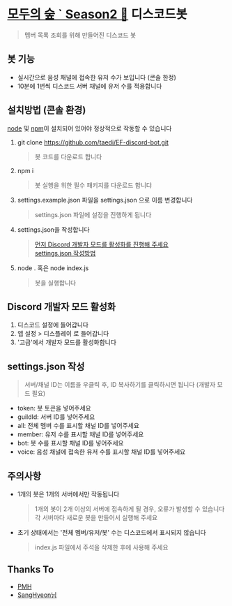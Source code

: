 # [모두의 숲 ` Season2 🌱](https://discord.gg/forest) 디스코드봇
 > 멤버 목록 조회를 위해 만들어진 디스코드 봇

## 봇 기능
 - 실시간으로 음성 채널에 접속한 유저 수가 보입니다 (콘솔 한정)
 - 10분에 1번씩 디스코드 서버 채널에 유저 수를 적용합니다

## 설치방법 (콘솔 환경)
[node](https://nodejs.org/) 및 [npm](https://www.npmjs.com/)이 설치되어 있어야 정상적으로 작동할 수 있습니다

 1. git clone https://github.com/taedi/EF-discord-bot.git
    > 봇 코드를 다운로드 합니다
 2. npm i
    > 봇 실행을 위한 필수 패키지를 다운로드 합니댜
 3. settings.example.json 파일을 settings.json 으로 이름 변경합니다
    > settings.json 파일에 설정을 진행하게 됩니다
 4. settings.json을 작성합니다
    > [먼저 Discord 개발자 모드를 활성화를 진행해 주세요](https://github.com/taedi/EF-discord-bot#discord-개발자-모드-활성화) <br>
    > [settings.json 작성방법](https://github.com/taedi/EF-discord-bot#settingsjson-작성)
 5. node . 혹은 node index.js
    > 봇을 실행합니다

## Discord 개발자 모드 활성화
 1. 디스코드 설정에 들어갑니다
 2. 앱 설정 > 디스플레이 로 들어갑니다
 3. '고급'에서 개발자 모드를 활성화합니다

## settings.json 작성
  > 서버/채널 ID는 이름을 우클릭 후, ID 복사하기를 클릭하시면 됩니다 (개발자 모드 필요)
 - token: 봇 토큰을 넣어주세요
 - guildId: 서버 ID를 넣어주세요
 - all: 전체 멤버 수를 표시할 채널 ID를 넣어주세요
 - member: 유저 수를 표시할 채널 ID를 넣어주세요
 - bot: 봇 수를 표시할 채널 ID를 넣어주세요
 - voice: 음성 채널에 접속한 유저 수를 표시할 채널 ID를 넣어주세요

## 주의사항
 - 1개의 봇은 1개의 서버에서만 작동됩니다
    > 1개의 봇이 2개 이상의 서버에 접속하게 될 경우, 오류가 발생할 수 있습니다 <br>
    > 각 서버마다 새로운 봇을 만들어서 실행해 주세요
 - 초기 상태에서는 '전체 멤버/유저/봇' 수는 디스코드에서 표시되지 않습니다
    > index.js 파일에서 주석을 삭제한 후에 사용해 주세요

## Thanks To
 - [PMH](https://github.com/pmh-only)
 - [SangHyeon님](https://github.com/gitksh)
